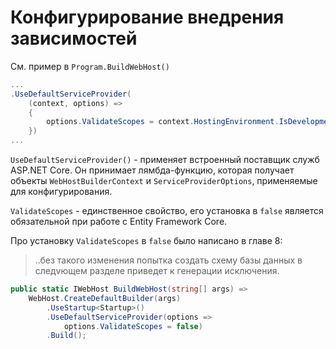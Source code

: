 # Конфигурирование внедрения зависимостей
См. пример в `Program.BuildWebHost()`
```cs
...
.UseDefaultServiceProvider(
    (context, options) =>
    {
        options.ValidateScopes = context.HostingEnvironment.IsDevelopment();
    })
...
```

`UseDefaultServiceProvider()` - применяет встроенный поставщик служб ASP.NET Core.
Он принимает лямбда-функцию, которая получает объекты `WebHostBuilderContext` и
`ServiceProviderOptions`, применяемые для конфигурирования.

`ValidateScopes` - единственное свойство, его установка в `false` является обязательной при
работе с Entity Framework Core.

Про установку `ValidateScopes` в `false` было написано в главе 8:
> ..без такого изменения попытка создать схему базы данных в следvющем разделе приведет к генерации
> исключения.

```cs
public static IWebHost BuildWebHost(string[] args) =>
    WebHost.CreateDefaultBuilder(args)
        .UseStartup<Startup>()
        .UseDefaultServiceProvider(options =>
            options.ValidateScopes = false)
        .Build();
```
